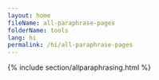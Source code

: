 ```yaml
---
layout: home
fileName: all-paraphrase-pages
folderName: tools
lang: hi
permalink: /hi/all-paraphrase-pages
---
```

{% include section/allparaphrasing.html %}